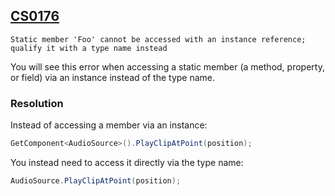 ## [CS0176](https://learn.microsoft.com/en-us/dotnet/csharp/misc/cs0176)

```
Static member 'Foo' cannot be accessed with an instance reference; qualify it with a type name instead
```


You will see this error when accessing a static member (a method, property, or field) via an instance instead of the type name.

### Resolution
Instead of accessing a member via an instance:

```csharp
GetComponent<AudioSource>().PlayClipAtPoint(position);
```

You instead need to access it directly via the type name:

```csharp
AudioSource.PlayClipAtPoint(position);
```